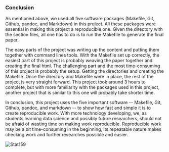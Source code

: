 ### Conclusion

As mentioned above, we used all five software packages (Makefile, Git, Github, pandoc, and Markdown) in this project. All these packages were essential in making this project a reproducible one. Given the directory with the section files, all one has to do is to run the Makefile to generate the final paper.

The easy parts of the project was writing up the content and putting them together with command lines tools. With the Makefile set up correctly, the easiest part of this project is probably weaving the paper together and creating the final html. The challenging part and the most time-consuming of this project is probably the setup. Getting the directories and creating the Makefile. Once the directory and Makefile were in place, the rest of the project is very straight forward. This project took around 3 hours to complete, but with more familiarity with the packages used in this project, another project that is similar to this one will probably take shorter time. 

In conclusion, this project uses the five important software -- Makefile, Git, Github, pandoc, and markdown -- to show how fast and simple it is to create reproducible work. With more technology developing, we, as students learning data science and possibly future researchers, should not be afraid of wasting time on making work reproducible. Reproducible work may be a bit time-consuming in the beginning, its repeatable nature makes checking work and further researches possible and easier. 


![Stat159](../images/stat159-logo.png)